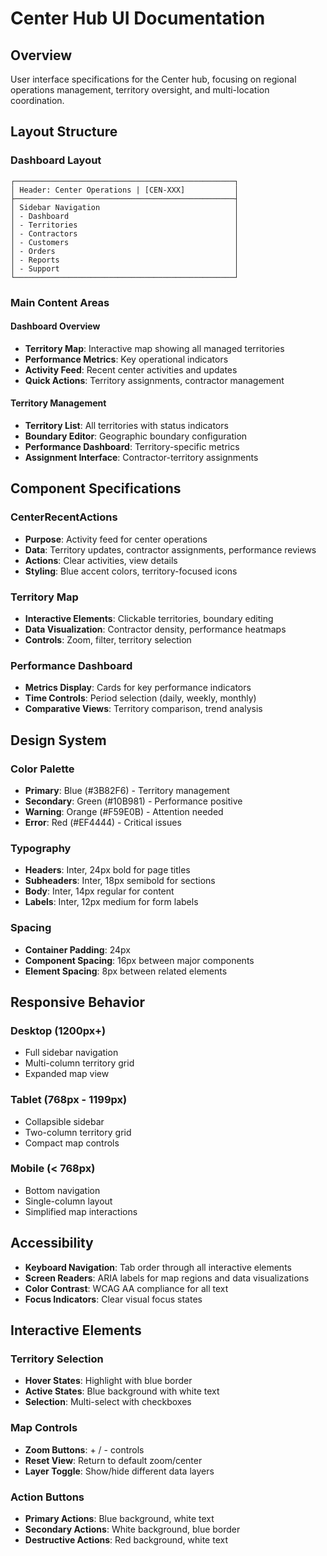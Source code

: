 # Center Hub UI Documentation

## Overview

User interface specifications for the Center hub, focusing on regional operations management, territory oversight, and multi-location coordination.

## Layout Structure

### Dashboard Layout
```
┌─────────────────────────────────────────────────┐
│ Header: Center Operations | [CEN-XXX]           │
├─────────────────────────────────────────────────┤
│ Sidebar Navigation                              │
│ - Dashboard                                     │
│ - Territories                                   │
│ - Contractors                                   │
│ - Customers                                     │
│ - Orders                                        │
│ - Reports                                       │
│ - Support                                       │
└─────────────────────────────────────────────────┘
```

### Main Content Areas

#### Dashboard Overview
- **Territory Map**: Interactive map showing all managed territories
- **Performance Metrics**: Key operational indicators
- **Activity Feed**: Recent center activities and updates
- **Quick Actions**: Territory assignments, contractor management

#### Territory Management
- **Territory List**: All territories with status indicators
- **Boundary Editor**: Geographic boundary configuration
- **Performance Dashboard**: Territory-specific metrics
- **Assignment Interface**: Contractor-territory assignments

## Component Specifications

### CenterRecentActions
- **Purpose**: Activity feed for center operations
- **Data**: Territory updates, contractor assignments, performance reviews
- **Actions**: Clear activities, view details
- **Styling**: Blue accent colors, territory-focused icons

### Territory Map
- **Interactive Elements**: Clickable territories, boundary editing
- **Data Visualization**: Contractor density, performance heatmaps
- **Controls**: Zoom, filter, territory selection

### Performance Dashboard
- **Metrics Display**: Cards for key performance indicators
- **Time Controls**: Period selection (daily, weekly, monthly)
- **Comparative Views**: Territory comparison, trend analysis

## Design System

### Color Palette
- **Primary**: Blue (#3B82F6) - Territory management
- **Secondary**: Green (#10B981) - Performance positive
- **Warning**: Orange (#F59E0B) - Attention needed
- **Error**: Red (#EF4444) - Critical issues

### Typography
- **Headers**: Inter, 24px bold for page titles
- **Subheaders**: Inter, 18px semibold for sections
- **Body**: Inter, 14px regular for content
- **Labels**: Inter, 12px medium for form labels

### Spacing
- **Container Padding**: 24px
- **Component Spacing**: 16px between major components
- **Element Spacing**: 8px between related elements

## Responsive Behavior

### Desktop (1200px+)
- Full sidebar navigation
- Multi-column territory grid
- Expanded map view

### Tablet (768px - 1199px)
- Collapsible sidebar
- Two-column territory grid
- Compact map controls

### Mobile (< 768px)
- Bottom navigation
- Single-column layout
- Simplified map interactions

## Accessibility

- **Keyboard Navigation**: Tab order through all interactive elements
- **Screen Readers**: ARIA labels for map regions and data visualizations
- **Color Contrast**: WCAG AA compliance for all text
- **Focus Indicators**: Clear visual focus states

## Interactive Elements

### Territory Selection
- **Hover States**: Highlight with blue border
- **Active States**: Blue background with white text
- **Selection**: Multi-select with checkboxes

### Map Controls
- **Zoom Buttons**: + / - controls
- **Reset View**: Return to default zoom/center
- **Layer Toggle**: Show/hide different data layers

### Action Buttons
- **Primary Actions**: Blue background, white text
- **Secondary Actions**: White background, blue border
- **Destructive Actions**: Red background, white text